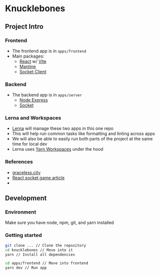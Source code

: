 # Knucklebones

## Project Intro
### Frontend
* The frontend app is in `apps/frontend`
* Main packages:
  * [React](https://react.dev/reference/react) w/ [Vite](https://vitejs.dev/guide/)
  * [Mantine](https://mantine.dev/)
  * [Socket Client](https://socket.io/)




### Backend
* The backend app is in `apps/server`
  * [Node Express](https://expressjs.com/)
  * [Socket](https://socket.io/)

### Lerna and Workspaces
* [Lerna](https://lerna.js.org/docs/getting-started) will manage these two apps in this one repo
 * This will help run common tasks like formatting and linting across apps
 * We will also be able to easily run both parts of the project at the same time for local dev
 * Lerna uses [Yarn Workspaces](https://yarnpkg.com/features/workspaces) under the hood

### References
* [graceless.city](https://medium.com/@nikpundik/create-a-multiplayer-game-with-react-and-socket-io-eef36f06ba7d)
* [React socket game article](https://medium.com/swlh/socket-io-games-the-right-way-using-nodejs-and-react-not-a-chat-app-part-1-e7a49d2f3f51)
* 

## Development
### Environment
Make sure you have node, npm, git, and yarn installed

### Getting started
```bash
git clone ... // Clone the repository
cd knucklebones // Move into it
yarn // Install all dependencies
```

```bash
cd apps/frontend // Move into frontend
yarn dev // Run app
```




